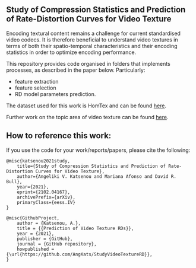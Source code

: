 ## Study of Compression Statistics and Prediction of Rate-Distortion Curves for Video Texture

Encoding textural content remains a challenge for current standardised video codecs. It is therefore beneficial to understand video textures in terms of both their spatio-temporal characteristics and their encoding statistics in order to optimize encoding performance.

This repository provides code organised in folders that implements processes, as described in the paper below. Particularly:
- feature extraction 
- feature selection
- RD model parameters prediction.

The dataset used for this work is HomTex and can be found [here](https://data.bristol.ac.uk/data/dataset/1h2kpxmxdhccf1gbi2pmvga6qp).

Further work on the topic area of video texture can be found [here](https://angkats.github.io/video-texture/).

## How to reference this work:
If you use the code for your work/reports/papers, please cite the following:
```
@misc{katsenou2021study,
    title={Study of Compression Statistics and Prediction of Rate-Distortion Curves for Video Texture}, 
    author={Angeliki V. Katsenou and Mariana Afonso and David R. Bull},
    year={2021},
    eprint={2102.04167},
    archivePrefix={arXiv},
    primaryClass={eess.IV}
}

@misc{GithubProject,
    author = {Katsenou, A.},
    title = {{Prediction of Video Texture RDs}},
    year = {2021},
    publisher = {GitHub},
    journal = {GitHub repository},
    howpublished = {\url{https://github.com/AngKats/StudyVideoTextureRD}},
}
```

